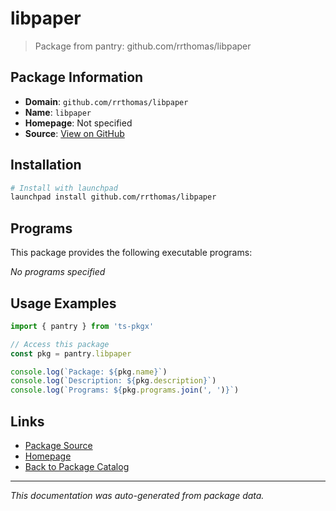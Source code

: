 # libpaper

> Package from pantry: github.com/rrthomas/libpaper

## Package Information

- **Domain**: `github.com/rrthomas/libpaper`
- **Name**: `libpaper`
- **Homepage**: Not specified
- **Source**: [View on GitHub](https://github.com/pkgxdev/pantry/tree/main/projects/github.com/rrthomas/libpaper/package.yml)

## Installation

```bash
# Install with launchpad
launchpad install github.com/rrthomas/libpaper
```

## Programs

This package provides the following executable programs:

*No programs specified*

## Usage Examples

```typescript
import { pantry } from 'ts-pkgx'

// Access this package
const pkg = pantry.libpaper

console.log(`Package: ${pkg.name}`)
console.log(`Description: ${pkg.description}`)
console.log(`Programs: ${pkg.programs.join(', ')}`)
```

## Links

- [Package Source](https://github.com/pkgxdev/pantry/tree/main/projects/github.com/rrthomas/libpaper/package.yml)
- [Homepage](#)
- [Back to Package Catalog](../../../package-catalog.md)

---

*This documentation was auto-generated from package data.*
